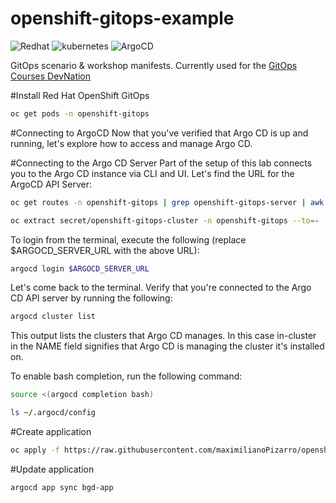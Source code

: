# openshift-gitops-example
<p align="left">
<img src="https://img.shields.io/badge/redhat-CC0000?style=for-the-badge&logo=redhat&logoColor=white" alt="Redhat">
<img src="https://img.shields.io/badge/kubernetes-%23326ce5.svg?style=for-the-badge&logo=kubernetes&logoColor=white" alt="kubernetes">
<img src="https://argo-cd.readthedocs.io/en/stable/assets/status-badge-healthy-synced.png" alt="ArgoCD">

</p>

GitOps scenario &amp; workshop manifests. Currently used for the [GitOps Courses DevNation](https://developers.redhat.com/courses/gitops/getting-started-argocd-and-openshift-gitops-operator)

#Install Red Hat OpenShift GitOps

```bash
oc get pods -n openshift-gitops
```

#Connecting to ArgoCD
Now that you've verified that Argo CD is up and running, let's explore how to access and manage Argo CD.

#Connecting to the Argo CD Server
Part of the setup of this lab connects you to the Argo CD instance via CLI and UI. Let's find the URL for the ArgoCD API Server:

```bash
oc get routes -n openshift-gitops | grep openshift-gitops-server | awk '{print $2}'
```

```bash
oc extract secret/openshift-gitops-cluster -n openshift-gitops --to=-
```

To login from the terminal, execute the following (replace $ARGOCD_SERVER_URL with the above URL):

```bash
argocd login $ARGOCD_SERVER_URL
```

Let's come back to the terminal. Verify that you're connected to the Argo CD API server by running the following:

```bash
argocd cluster list
```

This output lists the clusters that Argo CD manages. In this case in-cluster in the NAME field signifies that Argo CD is managing the cluster it's installed on.

To enable bash completion, run the following command:

```bash
source <(argocd completion bash)
```

```bash
ls ~/.argocd/config
```

#Create application

```bash
oc apply -f https://raw.githubusercontent.com/maximilianoPizarro/openshift-gitops-examples/main/bgd-app.yaml
```

#Update application

```bash
argocd app sync bgd-app
```